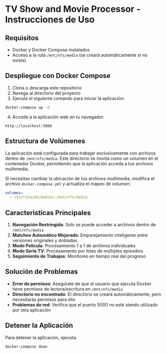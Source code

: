 # TV Show and Movie Processor - Instrucciones de Uso

## Requisitos

- Docker y Docker Compose instalados
- Acceso a la ruta `/mnt/nfs/media` (se creará automáticamente si no existe)

## Despliegue con Docker Compose

1. Clona o descarga este repositorio
2. Navega al directorio del proyecto
3. Ejecuta el siguiente comando para iniciar la aplicación:

```bash
docker-compose up -d
```

4. Accede a la aplicación web en tu navegador:

```
http://localhost:5000
```

## Estructura de Volúmenes

La aplicación está configurada para trabajar exclusivamente con archivos dentro de `/mnt/nfs/media`. Este directorio se monta como un volumen en el contenedor Docker, permitiendo que la aplicación acceda a tus archivos multimedia.

Si necesitas cambiar la ubicación de tus archivos multimedia, modifica el archivo `docker-compose.yml` y actualiza el mapeo de volumen:

```yaml
volumes:
  - /tu/ruta/de/medios:/mnt/nfs/media
```

## Características Principales

1. **Navegación Restringida**: Solo se puede acceder a archivos dentro de `/mnt/nfs/media`
2. **Matcheo Automático Mejorado**: Emparejamiento inteligente entre versiones originales y dobladas
3. **Modo Película**: Procesamiento 1 a 1 de archivos individuales
4. **Modo Serie TV**: Procesamiento por lotes de múltiples episodios
5. **Seguimiento de Trabajos**: Monitoreo en tiempo real del progreso

## Solución de Problemas

- **Error de permisos**: Asegúrate de que el usuario que ejecuta Docker tiene permisos de lectura/escritura en `/mnt/nfs/media`
- **Directorio no encontrado**: El directorio se creará automáticamente, pero necesitarás permisos para ello
- **Problemas de red**: Verifica que el puerto 5000 no esté siendo utilizado por otra aplicación

## Detener la Aplicación

Para detener la aplicación, ejecuta:

```bash
docker-compose down
```
